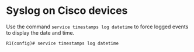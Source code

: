 # Syslog on Cisco devices

Use the command `service timestamps log datetime` to force logged events to display the date and time.

```
R1(config)# service timestamps log datetime
```